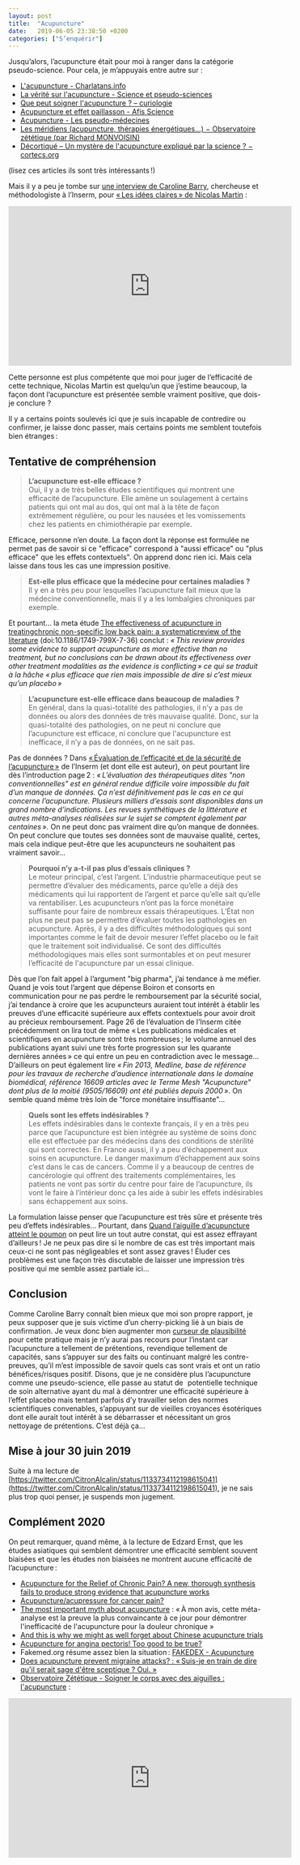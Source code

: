 ```yaml
---
layout: post
title:  "Acupuncture"
date:   2019-06-05 23:38:50 +0200
categories: ["S’enquérir"]
---
```

Jusqu’alors, l’acupuncture était pour moi à ranger dans la catégorie pseudo-science. Pour cela, je m’appuyais entre autre sur :

* [L'acupuncture - Charlatans.info](https://www.charlatans.info/acupuncture.php)
* [La vérité sur l'acupuncture - Science et pseudo-sciences](https://www.pseudo-sciences.org/La-verite-sur-l-acupuncture)
* [Que peut soigner l'acupuncture ? – curiologie](http://curiologie.fr/2018/06/acupuncture-maj/)
* [Acupuncture et effet paillasson - Afis Science](https://www.pseudo-sciences.org/Acupuncture-et-effet-paillasson)
* [Acupuncture - Les pseudo-médecines](http://www.pseudo-medecines.org/page-acupuncture-3615710.html)
* [Les méridiens (acupuncture, thérapies énergétiques…) − Observatoire zététique (par Richard MONVOISIN)](http://www.zetetique.fr/les-meridiens-acupuncture-therapies-energetiques/)
* [Décortiqué – Un mystère de l'acupuncture expliqué par la science ? − cortecs.org](https://cortecs.org/materiel/un-mystere-de-lacupuncture-explique-par-la-science/)

(lisez ces articles ils sont très intéressants !)

Mais il y a peu je tombe sur [une interview de Caroline Barry](https://www.franceculture.fr/sciences/lacupuncture-est-elle-efficace), chercheuse et méthodologiste à l’Inserm, pour [« Les idées claires » de Nicolas Martin](https://www.franceculture.fr/dossiers/les-idees-claires) :

<iframe width="560" height="315" src="https://www.youtube.com/embed/P1p241ioI5A" title="YouTube video player" frameborder="0" allow="accelerometer; autoplay; clipboard-write; encrypted-media; gyroscope; picture-in-picture" allowfullscreen></iframe>

Cette personne est plus compétente que moi pour juger de l’efficacité de cette technique, Nicolas Martin est quelqu’un que j’estime beaucoup, la façon dont l’acupuncture est présentée semble vraiment positive, que dois-je conclure ?

Il y a certains points soulevés ici que je suis incapable de contredire ou confirmer, je laisse donc passer, mais certains points me semblent toutefois bien étranges :

## Tentative de compréhension

> **L’acupuncture est-elle efficace ?**  
> Oui, il y a de très belles études scientifiques qui montrent une efficacité de l’acupuncture. Elle amène un soulagement à certains patients qui ont mal au dos, qui ont mal à la tête de façon extrêmement régulière, ou pour les nausées et les vomissements chez les patients en chimiothérapie par exemple.

Efficace, personne n’en doute. La façon dont la réponse est formulée ne permet pas de savoir si ce "efficace" correspond à "aussi efficace" ou "plus efficace" que les effets contextuels". On apprend donc rien ici. Mais cela laisse dans tous les cas une impression positive.

> **Est-elle plus efficace que la médecine pour certaines maladies ?**  
> Il y en a très peu pour lesquelles l’acupuncture fait mieux que la médecine conventionnelle, mais il y a les lombalgies chroniques par exemple.

Et pourtant… la meta étude [The effectiveness of acupuncture in treatingchronic non-specific low back pain: a systematicreview of the literature](https://josr-online.biomedcentral.com/track/pdf/10.1186/1749-799X-7-36) (doi:10.1186/1749-799X-7-36) conclut : _« This review provides some evidence to support acupuncture as more effective than no treatment, but no conclusions can be drawn about its effectiveness over other treatment modalities as the evidence is conflicting » ce qui se traduit à la hâche « plus efficace que rien mais impossible de dire si c’est mieux qu’un placebo »_

> **L’acupuncture est-elle efficace dans beaucoup de maladies ?**  
> En général, dans la quasi-totalité des pathologies, il n’y a pas de données ou alors des données de très mauvaise qualité. Donc, sur la quasi-totalité des pathologies, on ne peut ni conclure que l’acupuncture est efficace, ni conclure que l'acupuncture est inefficace, il n’y a pas de données, on ne sait pas.

Pas de données ? Dans [« Évaluation de l’efficacité et de la sécurité de l’acupuncture »](https://www.inserm.fr/sites/default/files/2017-11/Inserm_RapportThematique_EvaluationEfficaciteSecuriteAcupuncture_2014.pdf) de l’Inserm (et dont elle est auteur), on peut pourtant lire dès l’introduction page 2 : _« L’évaluation des thérapeutiques dites "non conventionnelles" est en général rendue difficile voire impossible du fait d’un manque de données. Ça n’est définitivement pas le cas en ce qui concerne l’acupuncture. Plusieurs milliers d’essais sont disponibles dans un grand nombre d’indications. Les revues synthétiques de la littérature et autres méta-analyses réalisées sur le sujet se comptent également par centaines »_. On ne peut donc pas vraiment dire qu’on manque de données. On peut conclure que toutes ses données sont de mauvaise qualité, certes, mais cela indique peut-être que les acupuncteurs ne souhaitent pas vraiment savoir…

> **Pourquoi n’y a-t-il pas plus d’essais cliniques ?**  
> Le moteur principal, c’est l’argent. L’industrie pharmaceutique peut se permettre d’évaluer des médicaments, parce qu’elle a déjà des médicaments qui lui rapportent de l’argent et parce qu’elle sait qu’elle va rentabiliser. Les acupuncteurs n’ont pas la force monétaire suffisante pour faire de nombreux essais thérapeutiques. L’État non plus ne peut pas se permettre d’évaluer toutes les pathologies en acupuncture. Après, il y a des difficultés méthodologiques qui sont importantes comme le fait de devoir mesurer l’effet placebo ou le fait que le traitement soit individualisé. Ce sont des difficultés méthodologiques mais elles sont surmontables et on peut mesurer l’efficacité de l'acupuncture par un essai clinique.

Dès que l’on fait appel à l’argument "big pharma", j’ai tendance à me méfier. Quand je vois tout l’argent que dépense Boiron et consorts en communication pour ne pas perdre le remboursement par la sécurité social, j’ai tendance à croire que les acupuncteurs auraient tout intérêt à établir les preuves d’une efficacité supérieure aux effets contextuels pour avoir droit au précieux remboursement. Page 26 de l’évaluation de l’Inserm citée précédemment on lira tout de même « Les publications médicales et scientifiques en acupuncture sont très nombreuses ; le volume annuel des publications ayant suivi une très forte progression sur les quarante dernières années » ce qui entre un peu en contradiction avec le message… D’ailleurs on peut également lire _« Fin 2013, Medline, base de référence pour les travaux de recherche d’audience internationale dans le domaine biomédical, référence 16609 articles avec le Terme Mesh "Acupuncture" dont plus de la moitié (9505/16609) ont été publiés depuis 2000 »_. On semble quand même très loin de "force monétaire insuffisante"…

> **Quels sont les effets indésirables ?**  
> Les effets indésirables dans le contexte français, il y en a très peu parce que l’acupuncture est bien intégrée au système de soins donc elle est effectuée par des médecins dans des conditions de stérilité qui sont correctes. En France aussi, il y a peu d’échappement aux soins en acupuncture. Le danger maximum d’échappement aux soins c’est dans le cas de cancers. Comme il y a beaucoup de centres de cancérologie qui offrent des traitements complémentaires, les patients ne vont pas sortir du centre pour faire de l’acupuncture, ils vont le faire à l’intérieur donc ça les aide à subir les effets indésirables sans échappement aux soins.

La formulation laisse penser que l’acupuncture est très sûre et présente très peu d’effets indésirables… Pourtant, dans [Quand l’aiguille d’acupuncture atteint le poumon](https://www.pseudo-sciences.org/Quand-l-aiguille-d-acupuncture-atteint-le-poumon) on peut lire un tout autre constat, qui est assez effrayant d’ailleurs ! Je ne peux pas dire si le nombre de cas est très important mais ceux-ci ne sont pas négligeables et sont assez graves ! Éluder ces problèmes est une façon très discutable de laisser une impression très positive qui me semble assez partiale ici…

## Conclusion

Comme Caroline Barry connaît bien mieux que moi son propre rapport, je peux supposer que je suis victime d’un cherry-picking lié à un biais de confirmation. Je veux donc bien augmenter mon [curseur de plausibilité](https://skeptikon.fr/videos/watch/1b8eed10-6a52-47b2-bf69-28046e73913c) pour cette pratique mais je n’y aurai pas recours pour l’instant car l’acupuncture a tellement de prétentions, revendique tellement de capacités, sans s’appuyer sur des faits ou continuant malgré les contre-preuves, qu’il m’est impossible de savoir quels cas sont vrais et ont un ratio bénéfices/risques positif. Disons, que je ne considère plus l’acupuncture comme une pseudo-science, elle passe au statut de   potentielle technique de soin alternative ayant du mal à démontrer une efficacité supérieure à l’effet placebo mais tentant parfois d’y travailler selon des normes scientifiques convenables, s’appuyant sur de vieilles croyances ésotériques dont elle aurait tout intérêt à se débarrasser et nécessitant un gros nettoyage de prétentions. C’est déjà ça…


## Mise à jour 30 juin 2019

Suite à ma lecture de [https://twitter.com/CitronAlcalin/status/1133734112198615041](https://twitter.com/CitronAlcalin/status/1133734112198615041), je ne sais plus trop quoi penser, je suspends mon jugement.

## Complément 2020

On peut remarquer, quand même, à la lecture de Edzard Ernst, que les études asiatiques qui semblent démontrer une efficacité semblent souvent biaisées et que les études non biaisées ne montrent aucune efficacité de l’acupuncture :

* [Acupuncture for the Relief of Chronic Pain? A new, thorough synthesis fails to produce strong evidence that acupuncture works](https://edzardernst.com/2020/01/acupuncture-for-the-relief-of-chronic-pain-a-new-thorough-synthesis-fails-to-produce-strong-evidence-that-acupuncture-works/)
* [Acupuncture/acupressure for cancer pain?](https://edzardernst.com/2020/01/acupuncture-acupressure-for-cancer-pain/)
* [The most important myth about acupuncture](https://edzardernst.com/2017/01/the-most-important-myth-about-acupuncture/) : « À mon avis, cette méta-analyse est la preuve la plus convaincante à ce jour pour démontrer l'inefficacité de l'acupuncture pour la douleur chronique »
* [And this is why we might as well forget about Chinese acupuncture trials](https://edzardernst.com/2014/05/and-this-is-why-we-might-as-well-forget-about-chinese-acupuncture-trials/)
* [Acupuncture for angina pectoris! Too good to be true?](https://edzardernst.com/2019/07/acupuncture-for-angina-pectoris-too-good-to-be-true/)
* Fakemed.org résume assez bien la situation : [FAKEDEX - Acupuncture](https://www.fakemed.org/fakedex-acupuncture/)
* [Does acupuncture prevent migraine attacks? : « Suis-je en train de dire qu'il serait sage d'être sceptique ? Oui. »](https://edzardernst.com/2020/03/does-acupuncture-prevent-migraine-attacks/)
* [Observatoire Zététique - Soigner le corps avec des aiguilles : l'acupuncture](https://www.youtube.com/watch?v=NmuGtytQYWg) :
<iframe width="560" height="315" src="https://www.youtube.com/embed/NmuGtytQYWg" title="YouTube video player" frameborder="0" allow="accelerometer; autoplay; clipboard-write; encrypted-media; gyroscope; picture-in-picture" allowfullscreen></iframe>

